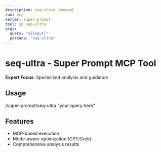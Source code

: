 ```yaml
---
description: seq-ultra command
run: mcp
server: super-prompt
tool: sp_seq-ultra
args:
  query: "${input}"
  persona: "seq-ultra"
---
```


# **seq-ultra - Super Prompt MCP Tool**

**Expert Focus**: Specialized analysis and guidance

## Usage
/super-prompt/seq-ultra "your query here"

## Features
- MCP-based execution
- Mode-aware optimization (GPT/Grok)
- Comprehensive analysis results
